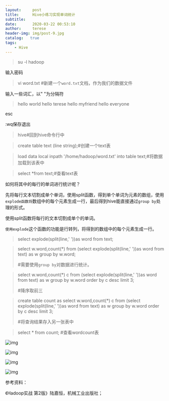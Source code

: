 ```yaml
---
layout:     post
title:      Hive小练习实现单词统计
subtitle:   
date:       2020-03-22 00:53:10 
author:     terese
header-img: img/post-9.jpg
catalog:   true
tags:
    - Hive
---
```


> su -l hadoop

输入密码

> vi word.txt #新建一个`word.txt`文档，作为我们的数据文件

输入一些词汇，以" "为分隔符

> hello world 
> hello terese
> hello myfriend
> hello everyone

esc

:wq保存退出

> hive#回到hive命令行中

> create table text (line string);#创建一个text表

> load data local inpath '/home/hadoop/word.txt' into table text;#将数据加载到该表中

> select *from text;#查看text表

如何将其中的每行的单词进行统计呢？

先将每行文本切割成单个单词，使用split函数，得到单个单词为元素的数组，使用`explode函数将`数组中的每个元素生成一行，最后得到hive能直接通过`group by`处理的形式。

使用split函数将每行的文本切割成单个的单词。

`使用explode`这个函数的功能是行转列，将得到的数组中的每个元素生成一行。

> select explode(split(line,' '))as word from text;

> select w.word,count(*) from (select explode(split(line,' '))as word from text) as w group by w.word;
>
> \#需要使用`group by`对数据进行统计。

> select w.word,count(*) c from (select explode(split(line,' '))as word from text) as w group by w.word order by c desc limit 3;
>
> \#降序取前三

> create table count as select w.word,count(*) c from (select explode(split(line,' '))as word from text) as w group by w.word order by c desc limit 3;
>
> \#将查询结果存入另一张表中 

> select * from count; #查看wordcount表







![img](https://img-blog.csdnimg.cn/20200322004514976.png?x-oss-process=image/watermark,type_ZmFuZ3poZW5naGVpdGk,shadow_10,text_aHR0cHM6Ly9ibG9nLmNzZG4ubmV0L3NpbmF0XzQxOTQyOTg4,size_16,color_FFFFFF,t_70)![点击并拖拽以移动](data:image/gif;base64,R0lGODlhAQABAPABAP///wAAACH5BAEKAAAALAAAAAABAAEAAAICRAEAOw==)



![img](https://img-blog.csdnimg.cn/20200322004529778.png?x-oss-process=image/watermark,type_ZmFuZ3poZW5naGVpdGk,shadow_10,text_aHR0cHM6Ly9ibG9nLmNzZG4ubmV0L3NpbmF0XzQxOTQyOTg4,size_16,color_FFFFFF,t_70)![点击并拖拽以移动](data:image/gif;base64,R0lGODlhAQABAPABAP///wAAACH5BAEKAAAALAAAAAABAAEAAAICRAEAOw==)

![img](https://img-blog.csdnimg.cn/202003220045447.png?x-oss-process=image/watermark,type_ZmFuZ3poZW5naGVpdGk,shadow_10,text_aHR0cHM6Ly9ibG9nLmNzZG4ubmV0L3NpbmF0XzQxOTQyOTg4,size_16,color_FFFFFF,t_70)![点击并拖拽以移动](data:image/gif;base64,R0lGODlhAQABAPABAP///wAAACH5BAEKAAAALAAAAAABAAEAAAICRAEAOw==)

![img](https://img-blog.csdnimg.cn/20200322004559488.png)![点击并拖拽以移动](data:image/gif;base64,R0lGODlhAQABAPABAP///wAAACH5BAEKAAAALAAAAAABAAEAAAICRAEAOw==)



参考资料：

《Hadoop实战 第2版》陆嘉恒，机械工业出版社；